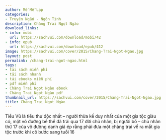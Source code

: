 ```yaml
---
author: Mễ Mễ Lạp
categories:
- Truyện Ngắn - Ngôn Tình
description: Chàng Trai Ngọt Ngào
download_links:
- info: mobi
  url: https://sachvui.com/download/mobi/42
- info: epub
  url: https://sachvui.com/download/epub/412
image: https://sachvui.com/cover/2015/Chang-Trai-Ngot-Ngao.jpg
layout: post
permalink: /chang-trai-ngot-ngao.html
tags:
- tải sách miễn phí
- tải sách nhanh
- tải ebooks miễn phí
- pdf miễn phí
- Chàng Trai Ngọt Ngào ebook
- Chàng Trai Ngọt Ngào pdf
thumbnail_url: https://sachvui.com/cover/2015/Chang-Trai-Ngot-Ngao.jpg
title: Chàng Trai Ngọt Ngào
---
```


 <div class="item-desc text-justify"> Tiểu Vũ là tiểu thư độc nhất – người thừa kế duy nhất của một gia tộc giàu có, một võ đường bề thế đã trải qua 17 đời chủ nhân, bị người bố – chủ nhân thứ 17 của võ đường danh giá ép rằng phải đưa một chàng trai về ra mắt gia tộc trước khi cô bước sang tuổi 16 </div>